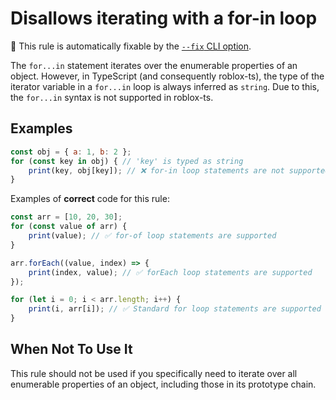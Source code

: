 # Disallows iterating with a for-in loop

🔧 This rule is automatically fixable by the [`--fix` CLI option](https://eslint.org/docs/latest/user-guide/command-line-interface#--fix).

<!-- end auto-generated rule header -->
<!-- Do not manually modify this header. Run: `npm run eslint-docs` -->

The `for...in` statement iterates over the enumerable properties of an object.
However, in TypeScript (and consequently roblox-ts), the type of the iterator
variable in a `for...in` loop is always inferred as `string`. Due to this,
the `for...in` syntax is not supported in roblox-ts.

## Examples

```js
const obj = { a: 1, b: 2 };
for (const key in obj) { // 'key' is typed as string
	print(key, obj[key]); // ❌ for-in loop statements are not supported!
}
```

Examples of **correct** code for this rule:

```js
const arr = [10, 20, 30];
for (const value of arr) {
	print(value); // ✅ for-of loop statements are supported
}

arr.forEach((value, index) => {
	print(index, value); // ✅ forEach loop statements are supported
});

for (let i = 0; i < arr.length; i++) {
	print(i, arr[i]); // ✅ Standard for loop statements are supported
}
```

## When Not To Use It

This rule should not be used if you specifically need to iterate over all
enumerable properties of an object, including those in its prototype chain.
